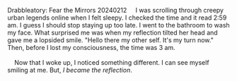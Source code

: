 Drabbleatory: Fear the Mirrors
20240212
&nbsp;&nbsp;&nbsp;&nbsp;I was scrolling through creepy urban legends online when I felt sleepy. I checked the time and it read 2:59 am. I guess I should stop staying up too late. I went to the bathroom to wash my face. What surprised me was when my reflection tilted her head and gave me a lopsided smile. "Hello there my other self. It's my turn now." Then, before I lost my consciousness, the time was 3 am.
<br><br>
&nbsp;&nbsp;&nbsp;&nbsp;Now that I woke up, I noticed something different. I can see myself smiling at me. But, *I became the reflection*.